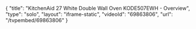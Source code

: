 {
    "title": "KitchenAid 27 White Double Wall Oven KODE507EWH - Overview",
    "type": "solo",
    "layout": "iframe-static",
    "videoId": "69863806",
    "url": "\/tvpembed\/69863806"
}